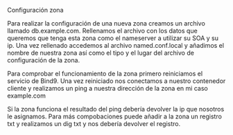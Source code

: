 Configuración zona

Para realizar la configuración de una nueva zona creamos un archivo llamado db.example.com. 
Rellenamos el archivo con los datos que queremos que tenga esta zona como el nameserver a utilizar su SOA y su ip. 
Una vez rellenado accedemos al archivo named.conf.local y añadimos el nombre de nuestra zona así como el tipo y el lugar del archivo de configuración de la zona.  
  
Para comprobar el funcionamiento de la zona primero reiniciamos el servicio de Bind9. 
Una vez reiniciado nos conectamos a nuestro contenedor cliente y realizamos un ping a nuestra dirección de la zona en mi caso example.com  
  
Si la zona funciona el resultado del ping debería devolver la ip que nosotros le asignamos. 
Para más compobaciones puede añadir a la zona un registro txt y realizamos un dig txt y nos debería devolver el registro.
